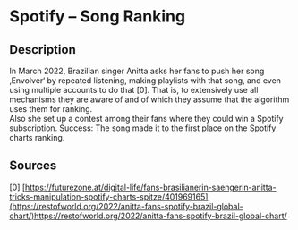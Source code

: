 # Spotify – Song Ranking

## Description

In March 2022, Brazilian singer Anitta asks her fans to push her song ‚Envolver‘ by repeated listening, making playlists with that song, and even using multiple accounts to do that [0]. That is, to extensively use all mechanisms they are aware of and of which they assume that the algorithm uses them for ranking.  
Also she set up a contest among their fans where they could win a Spotify subscription.
Success: The song made it to the first place on the Spotify charts ranking.

## Sources 

[0] [https://futurezone.at/digital-life/fans-brasilianerin-saengerin-anitta-tricks-manipulation-spotify-charts-spitze/401969165](https://restofworld.org/2022/anitta-fans-spotify-brazil-global-chart/)https://restofworld.org/2022/anitta-fans-spotify-brazil-global-chart/   

